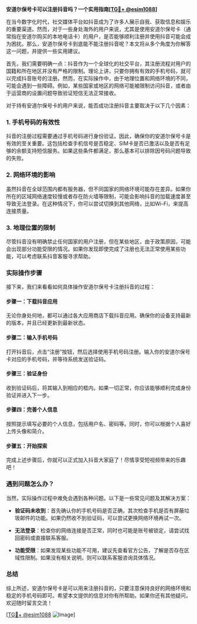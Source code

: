 **安道尔保号卡可以注册抖音吗？一个实用指南[[TG💪+ @esim1088](https://t.me/s/esim1088)]**

在当今数字化时代，社交媒体平台如抖音成为了许多人展示自我、获取信息和娱乐的重要渠道。然而，对于一些身处海外的用户来说，尤其是使用安道尔保号卡（通常指在安道尔购买的本地电话卡）的用户，是否能够顺利注册并使用抖音可能会成为困扰。那么，安道尔保号卡到底能不能注册抖音呢？本文将从多个角度为你解答这一问题，并提供一些实用建议。

首先，我们需要明确一点：抖音作为一个全球化的社交平台，其注册流程对用户的国籍和所在地区并没有严格的限制。理论上讲，只要你拥有有效的手机号码，就可以完成抖音账号的注册。然而，在实际操作中，由于地理位置和网络环境的不同，可能会遇到一些障碍。例如，某些国家或地区的网络可能被限制访问抖音，或者由于运营商的设置问题导致验证短信无法正常接收。

对于持有安道尔保号卡的用户来说，能否成功注册抖音主要取决于以下几个因素：

### 1. 手机号码的有效性

抖音的注册过程需要通过手机号码进行身份验证。因此，确保你的安道尔保号卡是有效的至关重要。这包括检查手机信号是否稳定、SIM卡是否已激活以及是否有足够的余额支持短信服务。如果这些条件都满足，那么基本可以排除因号码问题导致的失败。

### 2. 网络环境的影响

虽然抖音在全球范围内都有服务器，但不同国家的网络环境可能存在差异。如果你所在的区域网络速度较慢或者存在防火墙等限制，可能会影响抖音的加载速度甚至导致无法登录。在这种情况下，你可以尝试切换到其他网络，比如Wi-Fi，来提高连接质量。

### 3. 地理位置的限制

尽管抖音没有明确禁止任何国家的用户注册，但在某些地区，由于政策原因，可能会出现部分功能受限的情况。如果你发现即使完成了注册也无法正常使用某些功能，可以考虑联系抖音客服寻求帮助。

### 实际操作步骤

接下来，我们来看看如何具体操作安道尔保号卡注册抖音的过程：

#### 步骤一：下载抖音应用

无论你身处何地，都可以通过各大应用商店下载抖音应用。确保你的设备支持最新的版本，并且已经更新到最新状态。

#### 步骤二：输入手机号码

打开抖音后，点击“注册”按钮，然后选择使用手机号码注册。输入你的安道尔保号卡对应的手机号码，并等待系统发送验证码。

#### 步骤三：验证身份

收到验证码后，将其输入到相应的框内。如果一切正常，你应该能够顺利完成身份验证并进入下一步。

#### 步骤四：完善个人信息

按照提示填写必要的个人信息，包括用户名、密码等。同时，你可以根据个人喜好上传头像和简介。

#### 步骤五：开始探索

完成上述步骤后，你就可以正式加入抖音大家庭了！尽情享受短视频带来的乐趣吧！

### 遇到问题怎么办？

当然，实际操作过程中难免会遇到各种问题。以下是一些常见问题及其解决方案：

- **验证码未收到**：首先确认你的手机号码是否正确，其次检查手机是否有屏蔽垃圾邮件的功能。如果仍然收不到验证码，可以尝试更换网络环境再试一次。
  
- **无法登录**：检查你的网络连接是否正常，同时也可能是账号被锁定，请尝试找回密码或直接联系客服。

- **功能受限**：如果发现某些功能不可用，建议先查看官方公告，了解是否存在区域性限制。如果没有相关说明，则可以联系客服咨询具体情况。

### 总结

综上所述，安道尔保号卡是可以用来注册抖音的，只要注意保持良好的网络环境和稳定的手机号码即可。希望本文提供的信息对你有所帮助。如果你还有其他疑问，欢迎随时留言交流！

[[TG💪+ @esim1088](https://t.me/s/esim1088) ![Image](https://i.postimg.cc/4NQfJmqS/Snipaste-2025-05-13-00-14-12.png)]